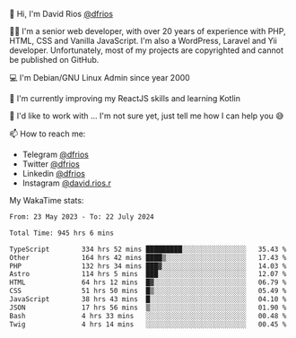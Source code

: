 👋 Hi, I'm David Rios [@dfrios](https://github.com/dfrios)

👨‍💻 I'm a senior web developer, with over 20 years of experience with PHP, HTML, CSS and Vanilla JavaScript. I'm also a WordPress, Laravel and Yii developer. Unfortunately, most of my projects are copyrighted and cannot be published on GitHub.

💻 I'm Debian/GNU Linux Admin since year 2000

🌱 I'm currently improving my ReactJS skills and learning Kotlin

💞️ I'd like to work with ... I'm not sure yet, just tell me how I can help you 😅


📫 How to reach me:
* Telegram [@dfrios](https://t.me/dfrios)
* Twitter [@dfrios](https://twitter.com/dfrios)
* Linkedin [@dfrios](https://linkedin.com/in/dfrios)
* Instagram [@david.rios.r](https://instagram.com/david.rios.r)



My WakaTime stats:
<!--START_SECTION:waka-->

```txt
From: 23 May 2023 - To: 22 July 2024

Total Time: 945 hrs 6 mins

TypeScript        334 hrs 52 mins █████████░░░░░░░░░░░░░░░░   35.43 %
Other             164 hrs 42 mins ████▒░░░░░░░░░░░░░░░░░░░░   17.43 %
PHP               132 hrs 34 mins ███▓░░░░░░░░░░░░░░░░░░░░░   14.03 %
Astro             114 hrs 5 mins  ███░░░░░░░░░░░░░░░░░░░░░░   12.07 %
HTML              64 hrs 12 mins  █▓░░░░░░░░░░░░░░░░░░░░░░░   06.79 %
CSS               51 hrs 50 mins  █▒░░░░░░░░░░░░░░░░░░░░░░░   05.49 %
JavaScript        38 hrs 43 mins  █░░░░░░░░░░░░░░░░░░░░░░░░   04.10 %
JSON              17 hrs 56 mins  ▒░░░░░░░░░░░░░░░░░░░░░░░░   01.90 %
Bash              4 hrs 33 mins   ░░░░░░░░░░░░░░░░░░░░░░░░░   00.48 %
Twig              4 hrs 14 mins   ░░░░░░░░░░░░░░░░░░░░░░░░░   00.45 %
```

<!--END_SECTION:waka-->
